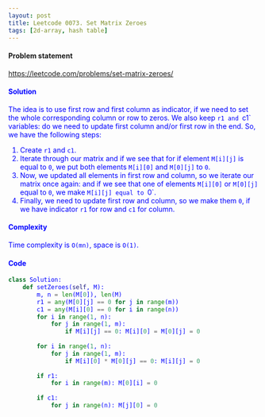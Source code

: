 ```yaml
---
layout: post
title: Leetcode 0073. Set Matrix Zeroes
tags: [2d-array, hash table]
---
```


#### Problem statement

<a href="https://leetcode.com/problems/set-matrix-zeroes/"> <font color = blue>https://leetcode.com/problems/set-matrix-zeroes/

#### Solution
The idea is to use first row and first column as indicator, if we need to set the whole corresponding column or row to zeros. We also keep `r1 and `c1` variables: do we need to update first column and/or first row in the end. So, we have the following steps:

1. Create `r1` and `c1`.
2. Iterate through our matrix and if we see that for if element `M[i][j]` is equal to `0`, we put both elements `M[i][0]` and `M[0][j]` to `0`.
3. Now, we updated all elements in first row and column, so we iterate our matrix once again: and if we see that one of elements `M[i][0]` or `M[0][j]` equal to `0`, we make `M[i][j] equal to `0`.
4. Finally, we need to update first row and column, so we make them `0`, if we have indicator `r1` for row and `c1` for column.

#### Complexity
Time complexity is `O(mn)`, space is `O(1)`.

#### Code
```python
class Solution:
    def setZeroes(self, M):
        m, n = len(M[0]), len(M)
        r1 = any(M[0][j] == 0 for j in range(m))
        c1 = any(M[i][0] == 0 for i in range(n))
        for i in range(1, n):
            for j in range(1, m):
                if M[i][j] == 0: M[i][0] = M[0][j] = 0
                
        for i in range(1, n):
            for j in range(1, m):
                if M[i][0] * M[0][j] == 0: M[i][j] = 0
                
        if r1:
            for i in range(m): M[0][i] = 0
                
        if c1:
            for j in range(n): M[j][0] = 0
```